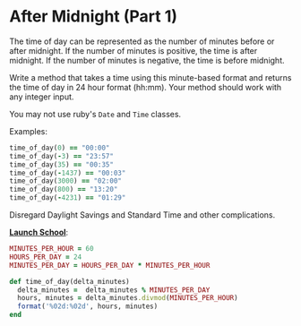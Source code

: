 # After Midnight (Part 1)

The time of day can be represented as the number of minutes before or after midnight. If the number of minutes is positive, the time is after midnight. If the number of minutes is  negative, the time is before midnight.

Write a method that takes a time using this minute-based format and  returns the time of day in 24 hour format (hh:mm). Your method should  work with any integer input.

You may not use ruby's `Date` and `Time` classes.

Examples:

```ruby
time_of_day(0) == "00:00"
time_of_day(-3) == "23:57"
time_of_day(35) == "00:35"
time_of_day(-1437) == "00:03"
time_of_day(3000) == "02:00"
time_of_day(800) == "13:20"
time_of_day(-4231) == "01:29"
```

Disregard Daylight Savings and Standard Time and other complications.

<ins>**Launch School**</ins>:

```ruby
MINUTES_PER_HOUR = 60
HOURS_PER_DAY = 24
MINUTES_PER_DAY = HOURS_PER_DAY * MINUTES_PER_HOUR

def time_of_day(delta_minutes)
  delta_minutes =  delta_minutes % MINUTES_PER_DAY
  hours, minutes = delta_minutes.divmod(MINUTES_PER_HOUR)
  format('%02d:%02d', hours, minutes)
end
```